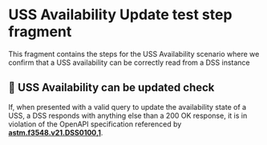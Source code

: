 # USS Availability Update test step fragment

This fragment contains the steps for the USS Availability scenario
where we confirm that a USS availability can be correctly read from a DSS instance

## 🛑 USS Availability can be updated check

If, when presented with a valid query to update the availability state of a USS, a DSS
responds with anything else than a 200 OK response, it is in violation of the OpenAPI specification referenced by **[astm.f3548.v21.DSS0100,1](../../../../../../requirements/astm/f3548/v21.md)**.
